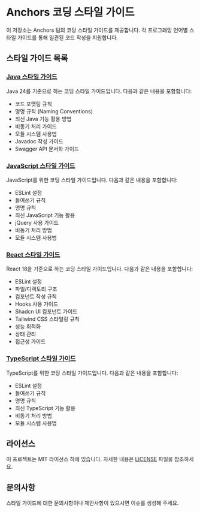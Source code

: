 # Anchors 코딩 스타일 가이드

이 저장소는 Anchors 팀의 코딩 스타일 가이드를 제공합니다. 각 프로그래밍 언어별 스타일 가이드를 통해 일관된 코드 작성을 지원합니다.

## 스타일 가이드 목록

### [Java 스타일 가이드](Java.md)

Java 24를 기준으로 하는 코딩 스타일 가이드입니다. 다음과 같은 내용을 포함합니다:

- 코드 포맷팅 규칙
- 명명 규칙 (Naming Conventions)
- 최신 Java 기능 활용 방법
- 비동기 처리 가이드
- 모듈 시스템 사용법
- Javadoc 작성 가이드
- Swagger API 문서화 가이드

### [JavaScript 스타일 가이드](Javascript.md)

JavaScript를 위한 코딩 스타일 가이드입니다. 다음과 같은 내용을 포함합니다:

- ESLint 설정
- 들여쓰기 규칙
- 명명 규칙
- 최신 JavaScript 기능 활용
- jQuery 사용 가이드
- 비동기 처리 방법
- 모듈 시스템 사용법

### [React 스타일 가이드](React.md)

React 18을 기준으로 하는 코딩 스타일 가이드입니다. 다음과 같은 내용을 포함합니다:

- ESLint 설정
- 파일/디렉토리 구조
- 컴포넌트 작성 규칙
- Hooks 사용 가이드
- Shadcn UI 컴포넌트 가이드
- Tailwind CSS 스타일링 규칙
- 성능 최적화
- 상태 관리
- 접근성 가이드

### [TypeScript 스타일 가이드](Typescript.md)

TypeScript를 위한 코딩 스타일 가이드입니다. 다음과 같은 내용을 포함합니다:

- ESLint 설정
- 들여쓰기 규칙
- 명명 규칙
- 최신 TypeScript 기능 활용
- 비동기 처리 방법
- 모듈 시스템 사용법

## 라이선스

이 프로젝트는 MIT 라이선스 하에 있습니다. 자세한 내용은 [LICENSE](LICENSE) 파일을 참조하세요.

## 문의사항

스타일 가이드에 대한 문의사항이나 제안사항이 있으시면 이슈를 생성해 주세요.
